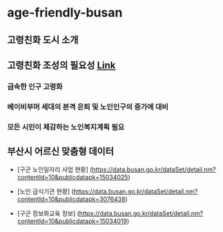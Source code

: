 # age-friendly-busan 


## 고령친화 도시 소개




## 고령친화 조성의 필요성 [Link](http://afc.bswdi.re.kr/Page.do?code=C101&menu=1)  

### 급속한 인구 고령화
### 베이비부머 세대의 본격 은퇴 및 노인인구의 증가에 대비
### 모든 시민이 체감하는 노인복지계획 필요 


## 부산시 어르신 맞춤형 데이터

- [구군 노인일자리 사업 현황]
(https://data.busan.go.kr/dataSet/detail.nm?contentId=10&publicdatapk=15034025)


- [노인 급식기관 현황]
(https://data.busan.go.kr/dataSet/detail.nm?contentId=10&publicdatapk=3076438)


- [구군 정보화교육 정보]
(https://data.busan.go.kr/dataSet/detail.nm?contentId=10&publicdatapk=15034019)
